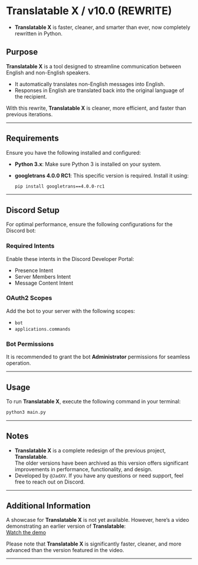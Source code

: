 # Translatable X / v10.0 (REWRITE)
- **Translatable X** is faster, cleaner, and smarter than ever, now completely rewritten in Python.

## Purpose
**Translatable X** is a tool designed to streamline communication between English and non-English speakers.  
- It automatically translates non-English messages into English.  
- Responses in English are translated back into the original language of the recipient.

With this rewrite, **Translatable X** is cleaner, more efficient, and faster than previous iterations.

---

## Requirements
Ensure you have the following installed and configured:  
- **Python 3.x**: Make sure Python 3 is installed on your system.  
- **googletrans 4.0.0 RC1**: This specific version is required. Install it using:
    
  ```bash
  pip install googletrans==4.0.0-rc1
  ```

---

## Discord Setup
For optimal performance, ensure the following configurations for the Discord bot:  

### Required Intents  
Enable these intents in the Discord Developer Portal:  
- Presence Intent  
- Server Members Intent  
- Message Content Intent  

### OAuth2 Scopes  
Add the bot to your server with the following scopes:  
- `bot`  
- `applications.commands`  

### Bot Permissions  
It is recommended to grant the bot **Administrator** permissions for seamless operation.

---

## Usage
To run **Translatable X**, execute the following command in your terminal:  
```bash
python3 main.py
```

---

## Notes
- **Translatable X** is a complete redesign of the previous project, **Translatable**.  
  The older versions have been archived as this version offers significant improvements in performance, functionality, and design.  
- Developed by `@JadXV`. If you have any questions or need support, feel free to reach out on Discord.

---

## Additional Information
A showcase for **Translatable X** is not yet available. However, here’s a video demonstrating an earlier version of **Translatable**:  
[Watch the demo](https://youtu.be/9UbhFUdhZGI)  

Please note that **Translatable X** is significantly faster, cleaner, and more advanced than the version featured in the video.

---
